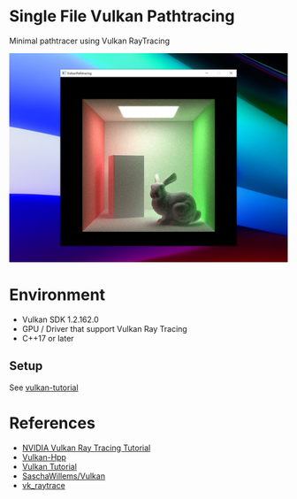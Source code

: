 # Single File Vulkan Pathtracing

Minimal pathtracer using Vulkan RayTracing

![](img/img.png)

# Environment

-   Vulkan SDK 1.2.162.0
-   GPU / Driver that support Vulkan Ray Tracing
-   C++17 or later

## Setup

See [vulkan-tutorial](http://vulkan-tutorial.com/)

# References

-   [NVIDIA Vulkan Ray Tracing Tutorial](https://nvpro-samples.github.io/vk_raytracing_tutorial_KHR/)
-   [Vulkan-Hpp](https://github.com/KhronosGroup/Vulkan-Hpp)
-   [Vulkan Tutorial](https://vulkan-tutorial.com/)
-   [SaschaWillems/Vulkan](https://github.com/SaschaWillems/Vulkan)
-   [vk_raytrace](https://github.com/nvpro-samples/vk_raytrace)
